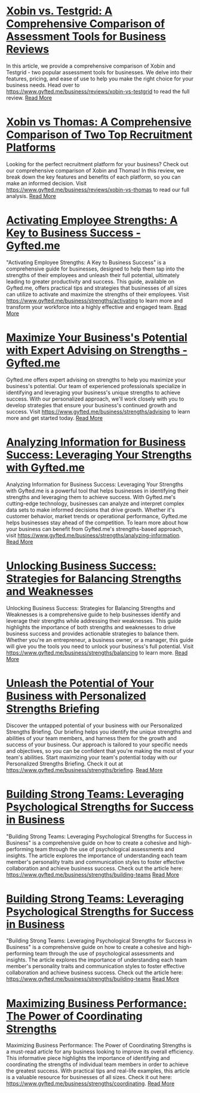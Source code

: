 # [Xobin vs. Testgrid: A Comprehensive Comparison of Assessment Tools for Business Reviews](https://www.gyfted.me/business/reviews/xobin-vs-testgrid)

In this article, we provide a comprehensive comparison of Xobin and Testgrid - two popular assessment tools for businesses. We delve into their features, pricing, and ease of use to help you make the right choice for your business needs. Head over to https://www.gyfted.me/business/reviews/xobin-vs-testgrid to read the full review. [Read More](https://www.gyfted.me/business/reviews/xobin-vs-testgrid)

# [Xobin vs Thomas: A Comprehensive Comparison of Two Top Recruitment Platforms](https://www.gyfted.me/business/reviews/xobin-vs-thomas)

Looking for the perfect recruitment platform for your business? Check out our comprehensive comparison of Xobin and Thomas! In this review, we break down the key features and benefits of each platform, so you can make an informed decision. Visit https://www.gyfted.me/business/reviews/xobin-vs-thomas to read our full analysis. [Read More](https://www.gyfted.me/business/reviews/xobin-vs-thomas)

# [Activating Employee Strengths: A Key to Business Success - Gyfted.me](https://www.gyfted.me/business/strengths/activating)

"Activating Employee Strengths: A Key to Business Success" is a comprehensive guide for businesses, designed to help them tap into the strengths of their employees and unleash their full potential, ultimately leading to greater productivity and success. This guide, available on Gyfted.me, offers practical tips and strategies that businesses of all sizes can utilize to activate and maximize the strengths of their employees. Visit https://www.gyfted.me/business/strengths/activating to learn more and transform your workforce into a highly effective and engaged team. [Read More](https://www.gyfted.me/business/strengths/activating)

# [Maximize Your Business's Potential with Expert Advising on Strengths - Gyfted.me](https://www.gyfted.me/business/strengths/advising )

Gyfted.me offers expert advising on strengths to help you maximize your business's potential. Our team of experienced professionals specialize in identifying and leveraging your business's unique strengths to achieve success. With our personalized approach, we'll work closely with you to develop strategies that ensure your business's continued growth and success. Visit https://www.gyfted.me/business/strengths/advising to learn more and get started today. [Read More](https://www.gyfted.me/business/strengths/advising )

# [Analyzing Information for Business Success: Leveraging Your Strengths with Gyfted.me](https://www.gyfted.me/business/strengths/analyzing-information)

Analyzing Information for Business Success: Leveraging Your Strengths with Gyfted.me is a powerful tool that helps businesses in identifying their strengths and leveraging them to achieve success. With Gyfted.me's cutting-edge technology, businesses can analyze and interpret complex data sets to make informed decisions that drive growth. Whether it's customer behavior, market trends or operational performance, Gyfted.me helps businesses stay ahead of the competition. To learn more about how your business can benefit from Gyfted.me's strengths-based approach, visit https://www.gyfted.me/business/strengths/analyzing-information. [Read More](https://www.gyfted.me/business/strengths/analyzing-information)

# [Unlocking Business Success: Strategies for Balancing Strengths and Weaknesses](https://www.gyfted.me/business/strengths/balancing)

Unlocking Business Success: Strategies for Balancing Strengths and Weaknesses is a comprehensive guide to help businesses identify and leverage their strengths while addressing their weaknesses. This guide highlights the importance of both strengths and weaknesses to drive business success and provides actionable strategies to balance them. Whether you're an entrepreneur, a business owner, or a manager, this guide will give you the tools you need to unlock your business's full potential. Visit https://www.gyfted.me/business/strengths/balancing to learn more. [Read More](https://www.gyfted.me/business/strengths/balancing)

# [Unleash the Potential of Your Business with Personalized Strengths Briefing](https://www.gyfted.me/business/strengths/briefing)

Discover the untapped potential of your business with our Personalized Strengths Briefing. Our briefing helps you identify the unique strengths and abilities of your team members, and harness them for the growth and success of your business. Our approach is tailored to your specific needs and objectives, so you can be confident that you're making the most of your team's abilities. Start maximizing your team's potential today with our Personalized Strengths Briefing. Check it out at https://www.gyfted.me/business/strengths/briefing. [Read More](https://www.gyfted.me/business/strengths/briefing)

# [Building Strong Teams: Leveraging Psychological Strengths for Success in Business](https://www.gyfted.me/business/strengths/building-teams)

"Building Strong Teams: Leveraging Psychological Strengths for Success in Business" is a comprehensive guide on how to create a cohesive and high-performing team through the use of psychological assessments and insights. The article explores the importance of understanding each team member's personality traits and communication styles to foster effective collaboration and achieve business success. Check out the article here: https://www.gyfted.me/business/strengths/building-teams [Read More](https://www.gyfted.me/business/strengths/building-teams)

# [Building Strong Teams: Leveraging Psychological Strengths for Success in Business](https://www.gyfted.me/business/strengths/building-teams)

"Building Strong Teams: Leveraging Psychological Strengths for Success in Business" is a comprehensive guide on how to create a cohesive and high-performing team through the use of psychological assessments and insights. The article explores the importance of understanding each team member's personality traits and communication styles to foster effective collaboration and achieve business success. Check out the article here: https://www.gyfted.me/business/strengths/building-teams [Read More](https://www.gyfted.me/business/strengths/building-teams)

# [Maximizing Business Performance: The Power of Coordinating Strengths](https://www.gyfted.me/business/strengths/coordinating)

Maximizing Business Performance: The Power of Coordinating Strengths is a must-read article for any business looking to improve its overall efficiency. This informative piece highlights the importance of identifying and coordinating the strengths of individual team members in order to achieve the greatest success. With practical tips and real-life examples, this article is a valuable resource for businesses of all sizes. Check it out here: https://www.gyfted.me/business/strengths/coordinating. [Read More](https://www.gyfted.me/business/strengths/coordinating)

